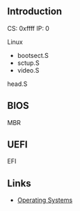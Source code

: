 ## Introduction


CS: 0xffff
IP: 0




Linux
- bootsect.S
- sctup.S
- video.S


head.S

## BIOS



MBR





## UEFI

EFI






## Links

- [Operating Systems](/docs/CS/OS/OS.md)